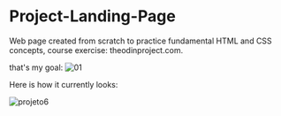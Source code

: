 # Project-Landing-Page
Web page created from scratch to practice fundamental HTML and CSS concepts, course exercise: theodinproject.com.

that's my goal:
![01](https://github.com/LucasDSS888/Project-Landing-Page/assets/32455059/efae2c19-3fb2-44f9-8183-60cbac7b0c0e)

Here is how it currently looks: 

![projeto6](https://github.com/LucasDSS888/Project-Landing-Page/assets/32455059/a9333fd4-6d22-4278-923d-d2921ba3df11)
